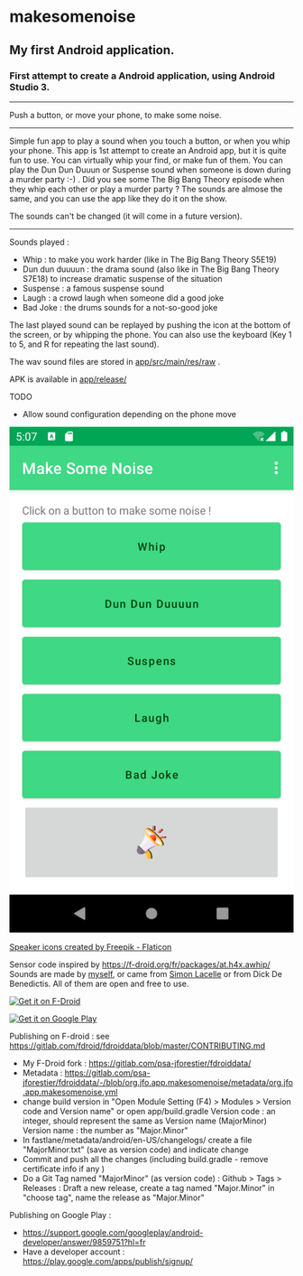 
# makesomenoise
## My first Android application.

### First attempt to create a Android application, using Android Studio 3.
___
Push a button, or move your phone, to make some noise.
___
Simple fun app to play a sound when you touch a button, or when you
whip your phone.
This app is 1st attempt to create an Android app, but it is quite fun
to use. You can virtually whip your find, or make fun of them. You can
play the Dun Dun Duuun or Suspense sound when someone is down during a
murder party :-) . Did you see some The Big Bang Theory episode when
they whip each other or play a murder party ? The sounds are almose the
same, and you can use the app like they do it on the show.

The sounds can't be changed (it will come in a future version).
___

Sounds played :
- Whip : to make you work harder (like in The Big Bang Theory S5E19)
- Dun dun duuuun : the drama sound (also like in The Big Bang Theory S7E18) to increase dramatic suspense of the situation
- Suspense : a famous suspense sound 
- Laugh : a crowd laugh when someone did a good joke
- Bad Joke : the drums sounds for a not-so-good joke


The last played sound can be replayed by pushing the icon at the bottom of the screen, or by whipping the phone.
You can also use the keyboard (Key 1 to 5, and R for repeating the last sound).

The wav sound files are stored in [app/src/main/res/raw](./app/src/main/res/raw) .

APK is available in [app/release/](app/release/)

TODO
- Allow sound configuration depending on the phone move

![Make some noise screenshot](/fastlane/metadata/android/en-US/images/phoneScreenshots/1.png?raw=true)

[Speaker icons created by Freepik - Flaticon](https://www.flaticon.com/free-icons/speaker)

Sensor code inspired by https://f-droid.org/fr/packages/at.h4x.awhip/
Sounds are made by [myself](https://freesound.org/people/JayRom01/), or came from [Simon Lacelle](https://freesound.org/people/Simon_Lacelle/) or from Dick De Benedictis. All of them are open and free to use.


[<img src="https://fdroid.gitlab.io/artwork/badge/get-it-on.png"
alt="Get it on F-Droid"
height="80">](https://f-droid.org/packages/org.jfo.app.makesomenoise)

<a href='https://play.google.com/store/apps/details?id=org.jfo.app.makesomenoise&pcampaignid=fromGitHub'><img alt='Get it on Google Play' src='https://play.google.com/intl/en_us/badges/static/images/badges/en_badge_web_generic.png' height=80/></a>

Publishing on F-droid : see https://gitlab.com/fdroid/fdroiddata/blob/master/CONTRIBUTING.md
- My F-Droid fork : https://gitlab.com/psa-jforestier/fdroiddata/
- Metadata : https://gitlab.com/psa-jforestier/fdroiddata/-/blob/org.jfo.app.makesomenoise/metadata/org.jfo.app.makesomenoise.yml
- change build version in "Open Module Setting (F4) > Modules > Version code and Version name" or open app/build.gradle
  Version code : an integer, should represent the same as Version name (MajorMinor)
  Version name : the number as "Major.Minor"
- In fastlane/metadata/android/en-US/changelogs/ create a file "MajorMinor.txt" (save as version code) and indicate change
- Commit and push all the changes (including build.gradle - remove certificate info if any )
- Do a Git Tag named "MajorMinor" (as version code) : Github > Tags > Releases : Draft a new release, create a tag named "Major.Minor" in "choose tag", name the release as "Major.Minor"


Publishing on Google Play :
- https://support.google.com/googleplay/android-developer/answer/9859751?hl=fr
- Have a developer account : https://play.google.com/apps/publish/signup/
